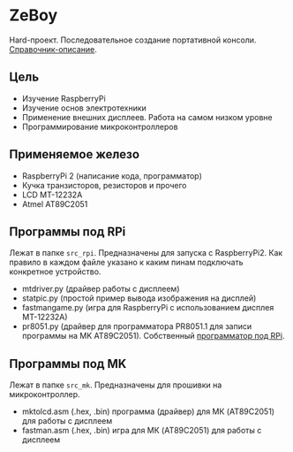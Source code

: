 # ZeBoy
Hard-проект. 
Последовательное создание портативной консоли.
[Справочник-описание][lnk_help].

Цель
--------
- Изучение RaspberryPi
- Изучение основ электротехники
- Применение внешних дисплеев. Работа на самом низком уровне
- Программирование микроконтроллеров

Применяемое железо
--------
- RaspberryPi 2 (написание кода, программатор)
- Кучка транзисторов, резисторов и прочего
- LCD MT-12232A
- Atmel AT89C2051

Программы под RPi
----------
Лежат в папке `src_rpi`. Предназначены для запуска с RaspberryPi2. Как правило в каждом файле указано к каким пинам подключать конкретное устройство.
- mtdriver.py (драйвер работы с дисплеем)
- statpic.py (простой пример вывода изображения на дисплей)
- fastmangame.py (игра для RaspberryPi с использованием дисплея MT-12232A)
- pr8051.py (драйвер для программатора PR8051.1 для записи программы на МK AT89C2051). Собственный [программатор под RPi][lnk_help_pr8051].

Программы под MK
----------
Лежат в папке `src_mk`. Предназначены для прошивки на микроконтроллер.
- mktolcd.asm (.hex, .bin) программа (драйвер) для МК (AT89C2051) для работы с дисплеем
- fastman.asm (.hex, .bin) игра для МК (AT89C2051) для работы с дисплеем


[lnk_help]: <http://zedk.ru/ss/zeboy/index.html>
[lnk_help_pr8051]: <http://zedk.ru/ss/zeboy/Pages/at89c2051.html>